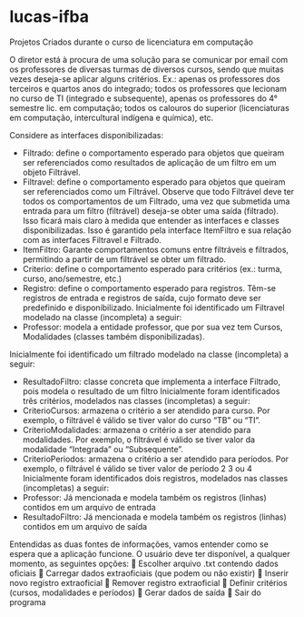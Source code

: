 # lucas-ifba
Projetos Criados durante o curso de licenciatura em computação

O diretor está à procura de uma solução para se comunicar por email com os professores de diversas turmas
de diversos cursos, sendo que muitas vezes deseja-se aplicar alguns critérios. Ex.: apenas os professores dos
terceiros e quartos anos do integrado; todos os professores que lecionam no curso de TI (integrado e
subsequente), apenas os professores do 4° semestre lic. em computação; todos os calouros do superior
(licenciaturas em computação, intercultural indígena e química), etc.

Considere as interfaces disponibilizadas:

- Filtrado: define o comportamento esperado para objetos que queiram ser referenciados como resultados
de aplicação de um filtro em um objeto Filtrável.
- Filtravel: define o comportamento esperado para objetos que queiram ser referenciados como um
Filtrável. Observe que todo Filtrável deve ter todos os comportamentos de um Filtrado, uma vez que
submetida uma entrada para um filtro (filtrável) deseja-se obter uma saída (filtrado). Isso ficará mais
claro à medida que entender as interfaces e classes disponibilizadas. Isso é garantido pela interface
ItemFiltro e sua relação com as interfaces Filtravel e Filtrado.
- ItemFiltro: Garante comportamentos comuns entre filtráveis e filtrados, permitindo a partir de um
filtrável se obter um filtrado.
- Criterio: define o comportamento esperado para critérios (ex.: turma, curso, ano/semestre, etc.)
- Registro: define o comportamento esperado para registros. Têm-se registros de entrada e registros de
saída, cujo formato deve ser predefinido e disponibilizado.
Inicialmente foi identificado um Filtravel modelado na classe (incompleta) a seguir:
- Professor: modela a entidade professor, que por sua vez tem Cursos, Modalidades (classes também
disponibilizadas).

Inicialmente foi identificado um filtrado modelado na classe (incompleta) a seguir:

- ResultadoFiltro: classe concreta que implementa a interface Filtrado, pois modela o resultado de um
filtro
Inicialmente foram identificados três critérios, modelados nas classes (incompletas) a seguir:
- CriterioCursos: armazena o critério a ser atendido para curso. Por exemplo, o filtrável é válido se
tiver valor do curso “TB” ou “TI”.
- CriterioModalidades: armazena o critério a ser atendido para modalidades. Por exemplo, o filtrável
é válido se tiver valor da modalidade “Integrada” ou “Subsequente”.
- CriterioPeriodos: armazena o critério a ser atendido para períodos. Por exemplo, o filtrável é válido
se tiver valor de período 2 3 ou 4
Inicialmente foram identificados dois registros, modelados nas classes (incompletas) a seguir:
- Professor: Já mencionada e modela também os registros (linhas) contidos em um arquivo de entrada
- ResultadoFiltro: Já mencionada e modela também os registros (linhas) contidos em um arquivo de
saída

Entendidas as duas fontes de informações, vamos entender como se espera que a aplicação funcione. O
usuário deve ter disponível, a qualquer momento, as seguintes opções:
 Escolher arquivo .txt contendo dados oficiais
 Carregar dados extraoficiais (que podem ou não existir)
 Inserir novo registro extraoficial
 Remover registro extraoficial
 Definir critérios (cursos, modalidades e períodos)
 Gerar dados de saída
 Sair do programa

